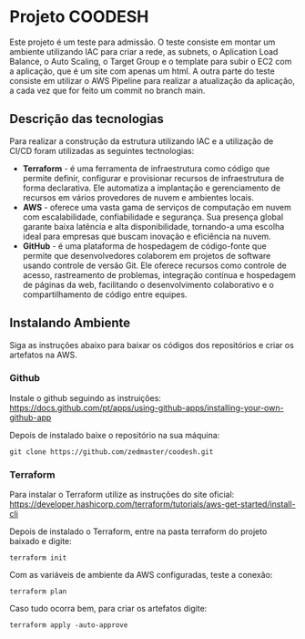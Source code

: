 # Projeto COODESH

Este projeto é um teste para admissão.
O teste consiste em montar um ambiente utilizando IAC para criar a rede, as subnets, o Aplication Load Balance, o Auto Scaling, o Target Group e o template para subir o EC2 com a aplicação, que é um site com apenas um html. 
A outra parte do teste consiste em utilizar o AWS Pipeline para realizar a atualização da aplicação, a cada vez que for feito um commit no branch main.

## Descrição das tecnologias

Para realizar a construção da estrutura utilizando IAC e a utilização de CI/CD foram utilizadas as seguintes tectnologias:

* **Terraform** - é uma ferramenta de infraestrutura como código que permite definir, configurar e provisionar recursos de infraestrutura de forma declarativa. Ele automatiza a implantação e gerenciamento de recursos em vários provedores de nuvem e ambientes locais.
* **AWS** - oferece uma vasta gama de serviços de computação em nuvem com escalabilidade, confiabilidade e segurança. Sua presença global garante baixa latência e alta disponibilidade, tornando-a uma escolha ideal para empresas que buscam inovação e eficiência na nuvem.
* **GitHub** - é uma plataforma de hospedagem de código-fonte que permite que desenvolvedores colaborem em projetos de software usando controle de versão Git. Ele oferece recursos como controle de acesso, rastreamento de problemas, integração contínua e hospedagem de páginas da web, facilitando o desenvolvimento colaborativo e o compartilhamento de código entre equipes.


## Instalando Ambiente

Siga as instruções abaixo para baixar os códigos dos repositórios e criar os artefatos na AWS.


### Github

Instale o github seguindo as instruições: https://docs.github.com/pt/apps/using-github-apps/installing-your-own-github-app

Depois de instalado baixe o repositório na sua máquina:
```
git clone https://github.com/zedmaster/coodesh.git
```


### Terraform

Para instalar o Terraform utilize as instruções do site oficial: https://developer.hashicorp.com/terraform/tutorials/aws-get-started/install-cli


Depois de instalado o Terraform, entre na pasta terraform do projeto baixado e digite:
```
terraform init
```

Com as variáveis de ambiente da AWS configuradas, teste a conexão:
```
terraform plan
```

Caso tudo ocorra bem, para criar os artefatos digite:
```
terraform apply -auto-approve 
```